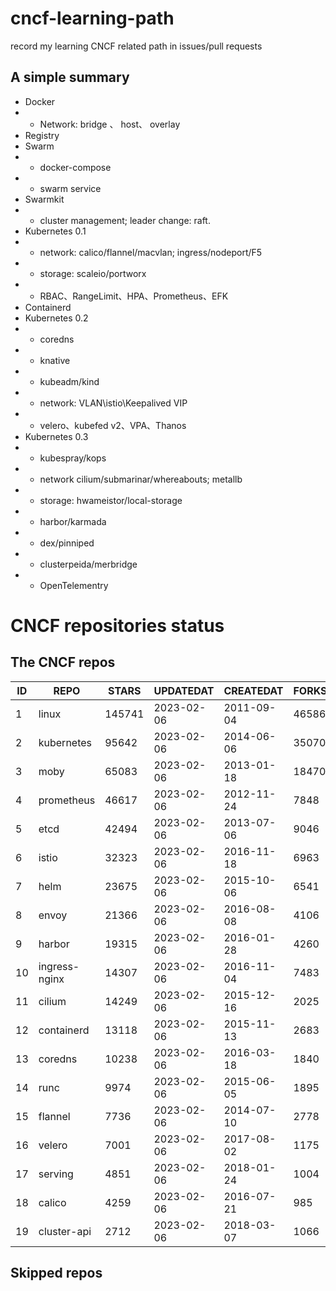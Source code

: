 # cncf-learning-path
record my learning CNCF related path in issues/pull requests

## A simple summary
- Docker
- - Network: bridge 、 host、 overlay
- Registry
- Swarm
- - docker-compose
- - swarm service
- Swarmkit
- - cluster management; leader change: raft.
- Kubernetes 0.1
- - network: calico/flannel/macvlan; ingress/nodeport/F5
- - storage: scaleio/portworx
- - RBAC、RangeLimit、HPA、Prometheus、EFK
- Containerd
- Kubernetes 0.2
- - coredns
- - knative
- - kubeadm/kind
- - network: VLAN\istio\Keepalived VIP
- - velero、kubefed v2、VPA、Thanos
- Kubernetes 0.3
- - kubespray/kops
- - network cilium/submarinar/whereabouts; metallb
- - storage: hwameistor/local-storage
- - harbor/karmada
- - dex/pinniped
- - clusterpeida/merbridge
- - OpenTelementry

# CNCF repositories status
<!--START_SECTION:github_repos-->
## The CNCF repos
| ID |     REPO      | STARS  | UPDATEDAT  | CREATEDAT  | FORKSCOUNT |
|----|---------------|--------|------------|------------|------------|
|  1 | linux         | 145741 | 2023-02-06 | 2011-09-04 |      46586 |
|  2 | kubernetes    |  95642 | 2023-02-06 | 2014-06-06 |      35070 |
|  3 | moby          |  65083 | 2023-02-06 | 2013-01-18 |      18470 |
|  4 | prometheus    |  46617 | 2023-02-06 | 2012-11-24 |       7848 |
|  5 | etcd          |  42494 | 2023-02-06 | 2013-07-06 |       9046 |
|  6 | istio         |  32323 | 2023-02-06 | 2016-11-18 |       6963 |
|  7 | helm          |  23675 | 2023-02-06 | 2015-10-06 |       6541 |
|  8 | envoy         |  21366 | 2023-02-06 | 2016-08-08 |       4106 |
|  9 | harbor        |  19315 | 2023-02-06 | 2016-01-28 |       4260 |
| 10 | ingress-nginx |  14307 | 2023-02-06 | 2016-11-04 |       7483 |
| 11 | cilium        |  14249 | 2023-02-06 | 2015-12-16 |       2025 |
| 12 | containerd    |  13118 | 2023-02-06 | 2015-11-13 |       2683 |
| 13 | coredns       |  10238 | 2023-02-06 | 2016-03-18 |       1840 |
| 14 | runc          |   9974 | 2023-02-06 | 2015-06-05 |       1895 |
| 15 | flannel       |   7736 | 2023-02-06 | 2014-07-10 |       2778 |
| 16 | velero        |   7001 | 2023-02-06 | 2017-08-02 |       1175 |
| 17 | serving       |   4851 | 2023-02-06 | 2018-01-24 |       1004 |
| 18 | calico        |   4259 | 2023-02-06 | 2016-07-21 |        985 |
| 19 | cluster-api   |   2712 | 2023-02-06 | 2018-03-07 |       1066 |



## Skipped repos
<!--END_SECTION:github_repos-->
